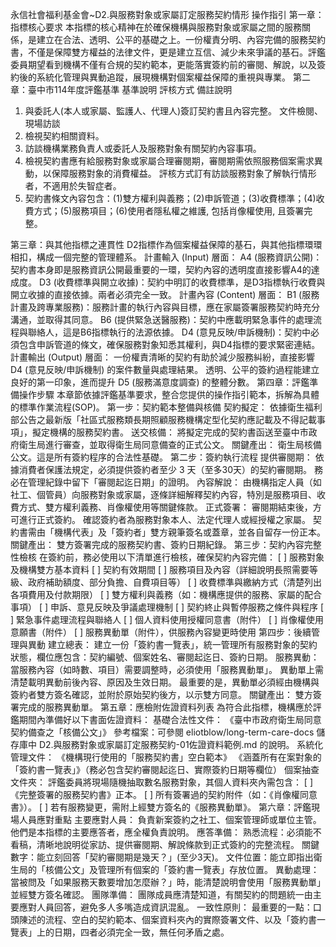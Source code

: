 永信社會福利基金會~D2.與服務對象或家屬訂定服務契約情形 操作指引
第一章：指標核心要求
本指標的核心精神在於確保機構與服務對象或家屬之間的服務關係，是建立在合法、透明、公平的基礎之上。一份權責分明、內容完備的服務契約書，不僅是保障雙方權益的法律文件，更是建立互信、減少未來爭議的基石。評鑑委員期望看到機構不僅有合規的契約範本，更能落實簽約前的審閱、解說，以及簽約後的系統化管理與異動追蹤，展現機構對個案權益保障的重視與專業。
第二章：臺中市114年度評鑑基準
基準說明
評核方式
備註說明
1. 與委託人(本人或家屬、監護人、代理人)簽訂契約書且內容完整。
文件檢閱、現場訪談
1. 檢視契約相關資料。
2. 訪談機構業務負責人或委託人及服務對象有關契約內容事項。
3. 檢視契約書應有給服務對象或家屬合理審閱期，審閱期需依照服務個案需求異動，以保障服務對象的消費權益。
評核方式訂有訪談服務對象了解執行情形者，不適用於失智症者。
2. 契約書條文內容包含：(1)雙方權利與義務；(2)申訴管道；(3)收費標準；(4)收費方式；(5)服務項目；(6)使用者隱私權之維護, 包括肖像權使用, 且簽署完整。


第三章：與其他指標之連貫性
D2指標作為個案權益保障的基石，與其他指標環環相扣，構成一個完整的管理體系。
計畫輸入 (Input) 層面：
A4 (服務資訊公開)：契約書本身即是服務資訊公開最重要的一環，契約內容的透明度直接影響A4的達成度。
D3 (收費標準與開立收據)：契約中明訂的收費標準，是D3指標執行收費與開立收據的直接依據。兩者必須完全一致。
計畫內容 (Content) 層面：
B1 (服務計畫及跨專業服務)：服務計畫的執行內容與目標，應在家屬簽署服務契約時充分溝通，並取得其同意。
B6 (提供緊急送醫服務)：契約中應載明緊急事件的處理流程與聯絡人，這是B6指標執行的法源依據。
D4 (意見反映/申訴機制)：契約中必須包含申訴管道的條文，確保服務對象知悉其權利，與D4指標的要求緊密連結。
計畫輸出 (Output) 層面：
一份權責清晰的契約有助於減少服務糾紛，直接影響 D4 (意見反映/申訴機制) 的案件數量與處理結果。
透明、公平的簽約過程能建立良好的第一印象，進而提升 D5 (服務滿意度調查) 的整體分數。
第四章：評鑑準備操作步驟
本章節依據評鑑基準要求，整合您提供的操作指引範本，拆解為具體的標準作業流程(SOP)。
第一步：契約範本整備與核備
契約擬定： 依據衛生福利部公告之最新版「社區式服務類長期照顧服務機構定型化契約應記載及不得記載事項」，擬定機構的服務契約書。
送交核備： 將擬定完成的契約書函送至臺中市政府衛生局進行審查，並取得衛生局同意備查的正式公文。
關鍵產出： 衛生局核備公文。這是所有簽約程序的合法性基礎。
第二步：簽約執行流程
提供審閱期：
依據消費者保護法規定，必須提供簽約者至少 3 天（至多30天）的契約審閱期。
務必在管理紀錄中留下「審閱起迄日期」的證明。
內容解說： 由機構指定人員（如社工、個管員）向服務對象或家屬，逐條詳細解釋契約內容，特別是服務項目、收費方式、雙方權利義務、肖像權使用等關鍵條款。
正式簽署：
審閱期結束後，方可進行正式簽約。
確認簽約者為服務對象本人、法定代理人或經授權之家屬。
契約書需由「機構代表」及「簽約者」雙方親筆簽名或蓋章，並各自留存一份正本。
關鍵產出： 雙方簽署完成的服務契約書、簽約日期紀錄。
第三步：契約內容完整性檢核
在簽約前，務必使用以下清單進行檢核，確保契約內容完備：
[ ] 服務對象及機構雙方基本資料
[ ] 契約有效期間
[ ] 服務項目及內容（詳細說明長照需要等級、政府補助額度、部分負擔、自費項目等）
[ ] 收費標準與繳納方式（清楚列出各項費用及付款期限）
[ ] 雙方權利與義務（如：機構應提供的服務、家屬的配合事項）
[ ] 申訴、意見反映及爭議處理機制
[ ] 契約終止與暫停服務之條件與程序
[ ] 緊急事件處理流程與聯絡人
[ ] 個人資料使用授權同意書（附件）
[ ] 肖像權使用意願書（附件）
[ ] 服務異動單（附件），供服務內容變更時使用
第四步：後續管理與異動
建立總表： 建立一份「簽約書一覽表」，統一管理所有服務對象的契約狀態，欄位應包含：契約編號、個案姓名、審閱起迄日、簽約日期。
服務異動：
當服務內容（如時數、項目）需要調整時，必須使用「服務異動單」。
異動單上需清楚載明異動前後內容、原因及生效日期。
最重要的是，異動單必須經由機構與簽約者雙方簽名確認，並附於原始契約後方，以示雙方同意。
關鍵產出： 雙方簽署完成的服務異動單。
第五章：應檢附佐證資料列表
為符合此指標，機構應於評鑑期間內準備好以下書面佐證資料：
基礎合法性文件：
《臺中市政府衛生局同意契約備查之「核備公文」》
參考檔案：可參閱 eliotblow/long-term-care-docs 儲存庫中 D2.與服務對象或家屬訂定服務契約-01佐證資料範例.md 的說明。
系統化管理文件：
《機構現行使用的「服務契約書」空白範本》
《涵蓋所有在案對象的「簽約書一覽表」》（務必包含契約審閱起迄日、實際簽約日期等欄位）
個案抽查文件夾：
評鑑委員將現場隨機抽取數名服務對象，其個人資料夾內需包含：
[ ] 《完整簽署的服務契約書》正本。
[ ] 所有簽署過的契約附件（如：《肖像權同意書》）。
[ ] 若有服務變更，需附上經雙方簽名的《服務異動單》。
第六章：評鑑現場人員應對重點
主要應對人員：
負責新案簽約之社工、個案管理師或單位主管。他們是本指標的主要應答者，應全權負責說明。
應答準備：
熟悉流程：必須能不看稿，清晰地說明從家訪、提供審閱期、解說條款到正式簽約的完整流程。
關鍵數字：能立刻回答「契約審閱期是幾天？」(至少3天)。
文件位置：能立即指出衛生局的「核備公文」及管理所有個案的「簽約書一覽表」存放位置。
異動處理：當被問及「如果服務天數要增加怎麼辦？」時，能清楚說明會使用「服務異動單」並經雙方簽名確認。
團隊準備：
團隊成員應清楚知道，有關契約的問題統一由主要應對人員回答，避免多人多嘴造成資訊混亂。
一致性原則：
最重要的一點：口頭陳述的流程、空白的契約範本、個案資料夾內的實際簽署文件、以及「簽約書一覽表」上的日期，四者必須完全一致，無任何矛盾之處。